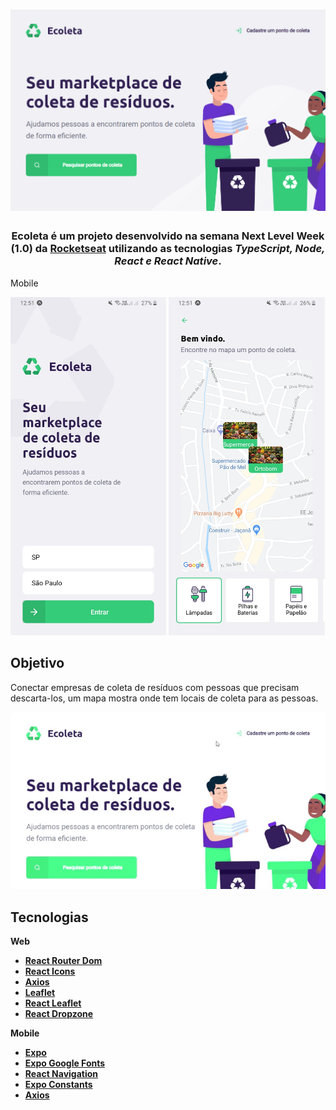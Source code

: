 <h1 align=center>
<img src="https://github.com/JonathanKBP/Ecoleta/blob/master/prints/tela-inicial.png" />
</h1>

<h3 align="center">

Ecoleta é um projeto desenvolvido na semana **Next Level Week (1.0)** da **[Rocketseat](https://rocketseat.com.br/)** utilizando as tecnologias ***TypeScript, Node, React e React Native***.

</h3>
<p align="center">
  <p>Mobile<p>
  <img width="49.5%" src="./prints/img-mobile.jpg" alt="Ecoleta mobile home">
  <img width="49.5%" src="./prints/img-mobile2.jpg" alt="Ecoleta mobile mapa">  
<p>

## **Objetivo**
Conectar empresas de coleta de resíduos com pessoas que precisam descarta-los, um mapa mostra onde tem locais de coleta para as pessoas.  

![Web](./prints/ecoleta.gif)

## **Tecnologias**
**Web**
  * **[React Router Dom](https://github.com/ReactTraining/react-router/tree/master/packages/react-router-dom)**
  * **[React Icons](https://react-icons.github.io/react-icons/)**
  * **[Axios](https://github.com/axios/axios)**
  * **[Leaflet](https://react-leaflet.js.org/en/)**
  * **[React Leaflet](https://react-leaflet.js.org/)**
  * **[React Dropzone](https://github.com/react-dropzone/react-dropzone)**
  
  **Mobile**
  * **[Expo](https://expo.io/)**
  * **[Expo Google Fonts](https://github.com/expo/google-fonts)**
  * **[React Navigation](https://reactnavigation.org/)**
  * **[Expo Constants](https://docs.expo.io/versions/latest/sdk/constants/)**
  * **[Axios](https://github.com/axios/axios)**
